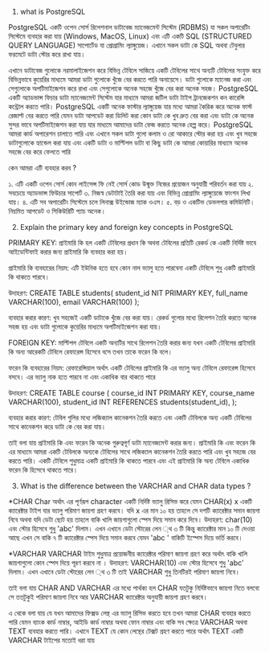 1. what is PostgreSQL

PostgreSQL একটি ওপেন সোর্স রিলেশনাল ডাটাবেজ ম্যানেজমেন্ট সিস্টেম (RDBMS) যা সকল অপারেটিং সিস্টেমে ব্যবহার করা যায় (Windows, MacOS, Linux) এবং এটি একটি SQL (STRUCTURED QUERY LANGUAGE) সাপোর্টেড যা প্রোগ্রামিং ল্যাঙ্গুয়েজ। এখানে সকল ডাটা কে SQL অথবা টেবুলার ফরমেটে ডাটা স্টোর করে রাখা যায়।

এখানে ডাটাবেজ গুলোকে নরমালাইজেশন করে বিভিন্ন টেবিলে সাজিয়ে একটি টেবিলের সাথে অন্যটি টেবিলের সংযুক্ত করে বিভিন্নভাবে কুয়েরির মাধ্যমে আমরা ডাটা গুলোকে খুঁজে বের করতে পারি অনায়েসে। ডাটা গুলোকে ম্যানেজ করা এবং সেগুলোকে অপটিমাইজেশন করে রাখা এবং সেগুলোকে অনেক সহজে খুঁজে বের করা অনেক সহজ। PostgreSQL একটি অ্যাডভান্স ফিচার ডাটা ম্যানেজমেন্ট সিস্টেম যার মাধ্যমে আমরা জটিল ডাটা টাইপ ট্রানজেকশন কন কারেন্সি কন্ট্রোল করতে পারি। PostgreSQL একটি অনেক ফাস্টার ল্যাঙ্গুয়েজ যার মধ্যে আমরা কৈরিক করে অনেক ফাস্ট রেজাল্ট বের করতে পারি যেমন ডাটা আপডেট করা ডিলিট করা কোন ডাটা কে খুব দ্রুত বের করা এবং ডাটা কে অনেক সুন্দর ভাবে অপটিমাইজেশন করা যায় যার মাধ্যমে আমাদের ডাটা ফেজ করতে অনেক হেল্প করে। PostgreSQL আমরা কার্ড অপারেশন চালাতে পারি এবং এখানে সকল ডাটা গুলো কলাম ও রো আকারে স্টোর করা হয় এবং খুব সহজে ডাটাগুলোকে হ্যান্ডেল করা যায় এবং একটি ডাটা ও মাল্টিপল ডাটা বা কিছু ডাটা কে আমরা কোয়ারির মাধ্যমে অনেক সহজে বের করে ফেলতে পারি 


কেন আমরা এটি ব্যবহার করব ?

১. এটি একটি ওপেন সোর্স কোন লাইসেন্স ফি নেই সোর্স কোড উন্মুক্ত নিজের প্রয়োজন অনুযায়ী পরিবর্তন করা যায়
২. সবচেয়ে অ্যাডভান্স ফিউচার সাপোর্ট 
৩. নিজস্ব ডেটাটাই তৈরি করা যায় এবং বিভিন্ন প্রোগ্রামিং ল্যাঙ্গুয়েজে ফাংশন লিখা যায়।
৪. এটি সব অপারেটিং সিস্টেমে চলে লিনাক্স উইন্ডোজ ম্যাক ওএস।
৫. বড় ও একটিভ ডেভলপার কমিউনিটি। নিয়মিত আপডেট ও সিকিউরিটি প্যাচ অনেক।


2. Explain the primary key and foreign key concepts in PostgreSQL

PRIMARY KEY:
প্রাইমারি কি হল একটি টেবিলের প্রধান কি অথবা টেবিলের প্রতিটি রেকর্ড কে একটি নির্দিষ্ট ভাবে আইডেন্টিফাই করার জন্য প্রাইমারি কি ব্যবহার করা হয়।

প্রাইমারি কি ব্যবহারের নিয়ম: 
এটি ইউনিক হতে হবে কোন নাল ভ্যালু হতে পারবেনা একটি টেবিলে শুধু একটি প্রাইমারি কি থাকতে পারবে।

উদাহরণ: 
CREATE TABLE students(
    student_id NIT PRIMARY KEY, 
    full_name VARCHAR(100),
    email VARCHAR(100)
);

ব্যবহার করার কারণ:
খুব সহজেই একটি ডাটাকে খুঁজে বের করা যায়। রেকর্ড গুলোর মধ্যে রিলেশন তৈরি করতে অনেক সহজ হয় এবং ডাটা গুলোকে কুয়েরির মাধ্যমে অপটিমাইজেশন করা যায়। 

FOREIGN KEY: 
মাল্টিপল টেবিলে একটি অন্যটির সাথে রিলেশন তৈরি করার জন্য যখন একটি টেবিলের প্রাইমারি কি অন্য আরেকটি টেবিলে রেফারেন্স হিসেবে বসে তখন তাকে ফরেন কি বলে।

ফরেন কি ব্যবহারের নিয়ম: 
রেফারেন্সিয়াল অর্থাৎ একটি টেবিলের প্রাইমারি কি এর ভ্যালু অন্য টেবিলে রেফারেন্স হিসেবে বসবে। এর ভ্যালু নাক হতে পারবে না এবং একাধিক বার থাকতে পারে

উদাহরণ: 
CREATE TABLE course (
   course_id INT PRIMARY KEY, 
   course_name VARCHAR(100),
   student_id INT REFERENCES students(student_id),
);

ব্যবহার করার কারণ: 
টেবিল গুলির মধ্যে লজিক্যাল কানেকশন তৈরি করতে এবং একটি টেবিলকে অন্য একটি টেবিলের সাথে কানেকশন করে ডাটা কে বের করা যায়।

তাই বলা যায় প্রাইমারি কি এবং ফরেন কি অনেক গুরুত্বপূর্ণ ডাটা ম্যানেজমেন্ট করার জন্য। প্রাইমারি কি এবং ফরেন কি এর মাধ্যমে আমরা একটি টেবিলকে অন্যকে টেবিলের সাথে লজিক্যাল কানেকশন তৈরি করতে পারি এবং খুব সহজে বের করতে পারি। একটি টেবিলে শুধুমাত্র একটি প্রাইমারি কি থাকতে পারবে এবং এই প্রাইমারি কি অন্য টেবিলে একাধিক ফরেন কি হিসেবে থাকতে পারে।


3. What is the difference between the VARCHAR and CHAR data types ?

*CHAR
Char অর্থাৎ এর পূর্ণরূপ character একটি নির্দিষ্ট ভ্যালু রিসিভ করে 
যেমন CHAR(x) x একটি ক্যারেক্টার টাইপ যার ভ্যালু পরিমাণ জায়গা গ্রহণ করবে। যদি x এর মান ১০ হয় তাহলে সে দশটি ক্যারেক্টার সমান জায়গা নিবে অথবা যদি ডেটা ছোট হয় তাহলে বাকি খালি জায়গাগুলো স্পেস দিয়ে সমান করে দিবে। 
উদাহরণ: char(10) এবং স্টোর হিসেবে শুধু 'abc' দিলাম। এখন এখানে ডেটা স্টোরের লেন ্থ ৩ টি কিন্তু ক্যারেক্টার মান ১০ টি দেওয়া আছে এখন সে বাকি ৭ টি ক্যারেক্টার স্পেস দিয়ে সমান করবে যেমন 'abc       ' বাকিটি ইস্পেস দিয়ে ভর্তি করবে।

*VARCHAR
VARCHAR টাইম শুধুমাত্র প্রয়োজনীয় ক্যারেক্টার পরিমাণ জায়গা গ্রহণ করে অর্থাৎ বাকি খালি জায়গাগুলো কোন স্পেস দিয়ে পূরণ করবে না ।
উদাহরণ: VARCHAR(10) এবং স্টোর হিসেবে শুধু 'abc' দিলাম। এখন এখানে ডেটা স্টোরের লেন ্থ ৩ টি তাই VARCHAR শুধু তিনটিরই পরিমাণ জায়গা নিবে।


তাই বলা যায় CHAR AND VARCHAR এর মধ্যে পার্থক্য হল CHAR যতটুকু নির্দিষ্টভাবে জায়গা নিতে বলবো সে ততটুকুই পরিমাণ জায়গা নিবে আর VARCHAR ক্যারেক্টার অনুযায়ী জায়গা গ্রহণ করবে।


এ থেকে বলা যায় যে যখন আমাদের ফিক্সড লেন্থ এর ভ্যালু রিসিভ করতে হবে তখন আমরা CHAR ব্যবহার করতে পারি যেমন ব্যাংক কার্ড নাম্বার, আইডি কার্ড নাম্বার অথবা ফোন নাম্বার এবং বাকি সব ক্ষেত্রে VARCHAR অথবা TEXT ব্যবহার করতে পারি। এখানে TEXT যে কোন লেন্থের টেক্সট গ্রহণ করতে পারে অর্থাৎ TEXT একটি VARCHAR টাইপের মতোই ধরা যায়
